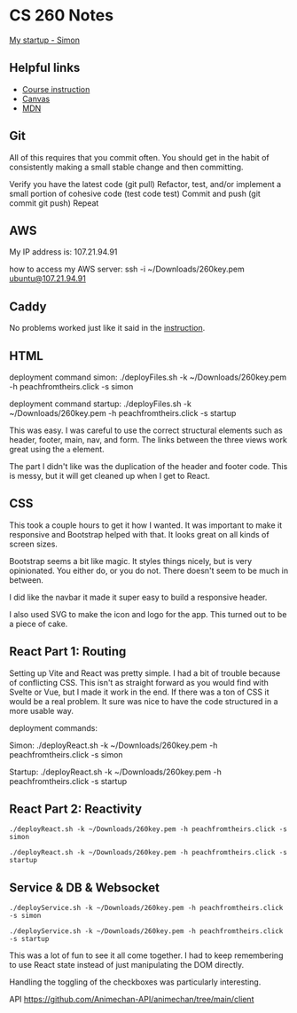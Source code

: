 # CS 260 Notes

[My startup - Simon](https://simon.cs260.click)

## Helpful links

- [Course instruction](https://github.com/webprogramming260)
- [Canvas](https://byu.instructure.com)
- [MDN](https://developer.mozilla.org)

## Git

All of this requires that you commit often. You should get in the habit of consistently making a small stable change and then committing.

Verify you have the latest code (git pull)
Refactor, test, and/or implement a small portion of cohesive code (test code test)
Commit and push (git commit git push)
Repeat

## AWS

My IP address is: 107.21.94.91

how to access my AWS server: ssh -i ~/Downloads/260key.pem ubuntu@107.21.94.91


## Caddy

No problems worked just like it said in the [instruction](https://github.com/webprogramming260/.github/blob/main/profile/webServers/https/https.md).

## HTML

deployment command simon: ./deployFiles.sh -k ~/Downloads/260key.pem -h peachfromtheirs.click -s simon

deployment command startup: ./deployFiles.sh -k ~/Downloads/260key.pem -h peachfromtheirs.click -s startup


This was easy. I was careful to use the correct structural elements such as header, footer, main, nav, and form. The links between the three views work great using the `a` element.

The part I didn't like was the duplication of the header and footer code. This is messy, but it will get cleaned up when I get to React.

## CSS

This took a couple hours to get it how I wanted. It was important to make it responsive and Bootstrap helped with that. It looks great on all kinds of screen sizes.

Bootstrap seems a bit like magic. It styles things nicely, but is very opinionated. You either do, or you do not. There doesn't seem to be much in between.

I did like the navbar it made it super easy to build a responsive header.

I also used SVG to make the icon and logo for the app. This turned out to be a piece of cake.

## React Part 1: Routing

Setting up Vite and React was pretty simple. I had a bit of trouble because of conflicting CSS. This isn't as straight forward as you would find with Svelte or Vue, but I made it work in the end. If there was a ton of CSS it would be a real problem. It sure was nice to have the code structured in a more usable way.

deployment commands:

Simon: ./deployReact.sh -k ~/Downloads/260key.pem -h peachfromtheirs.click -s simon

Startup: ./deployReact.sh -k ~/Downloads/260key.pem -h peachfromtheirs.click -s startup

## React Part 2: Reactivity

```
./deployReact.sh -k ~/Downloads/260key.pem -h peachfromtheirs.click -s simon
```

```
./deployReact.sh -k ~/Downloads/260key.pem -h peachfromtheirs.click -s startup
```

## Service & DB & Websocket

```
./deployService.sh -k ~/Downloads/260key.pem -h peachfromtheirs.click -s simon
```

```
./deployService.sh -k ~/Downloads/260key.pem -h peachfromtheirs.click -s startup
```

This was a lot of fun to see it all come together. I had to keep remembering to use React state instead of just manipulating the DOM directly.

Handling the toggling of the checkboxes was particularly interesting.


API https://github.com/Animechan-API/animechan/tree/main/client
